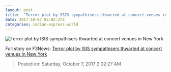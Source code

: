 ```yaml
---
layout: post
title:  "Terror plot by ISIS sympathisers thwarted at concert venues in New York"
date: 2017-10-07 02:02:27Z
categories: indian-express-world
---
```


![Terror plot by ISIS sympathisers thwarted at concert venues in New York](http://images.indianexpress.com/2017/10/hotel-security-759.jpg?w=759)




Full story on F3News: [Terror plot by ISIS sympathisers thwarted at concert venues in New York](http://www.f3nws.com/n/BRTfJH)

> Posted on: Saturday, October 7, 2017 2:02:27 AM
